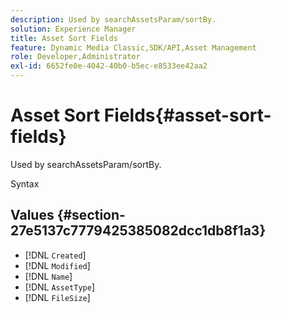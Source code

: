```yaml
---
description: Used by searchAssetsParam/sortBy.
solution: Experience Manager
title: Asset Sort Fields
feature: Dynamic Media Classic,SDK/API,Asset Management
role: Developer,Administrator
exl-id: 6652fe0e-4042-40b0-b5ec-e8533ee42aa2
---
```

# Asset Sort Fields{#asset-sort-fields}

Used by searchAssetsParam/sortBy.

 Syntax 

## Values {#section-27e5137c7779425385082dcc1db8f1a3}

* [!DNL `Created`] 
* [!DNL `Modified`]
* [!DNL `Name`] 
* [!DNL `AssetType`] 
* [!DNL `FileSize`]
